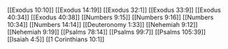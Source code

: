 [[Exodus 10:10]]
[[Exodus 14:19]]
[[Exodus 32:1]]
[[Exodus 33:9]]
[[Exodus 40:34]]
[[Exodus 40:38]]
[[Numbers 9:15]]
[[Numbers 9:16]]
[[Numbers 10:34]]
[[Numbers 14:14]]
[[Deuteronomy 1:33]]
[[Nehemiah 9:12]]
[[Nehemiah 9:19]]
[[Psalms 78:14]]
[[Psalms 99:7]]
[[Psalms 105:39]]
[[Isaiah 4:5]]
[[1 Corinthians 10:1]]
